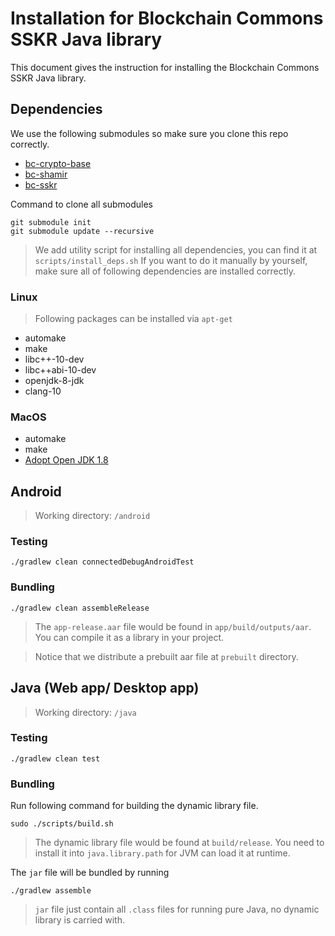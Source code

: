 # Installation for Blockchain Commons SSKR Java library
This document gives the instruction for installing the Blockchain Commons SSKR Java library.

## Dependencies
We use the following submodules so make sure you clone this repo correctly.
- [bc-crypto-base](https://github.com/BlockchainCommons/bc-crypto-base)
- [bc-shamir](https://github.com/BlockchainCommons/bc-shamir)
- [bc-sskr](https://github.com/BlockchainCommons/bc-sskr)

Command to clone all submodules
```console
git submodule init 
git submodule update --recursive
```

> We add utility script for installing all dependencies, you can find it at `scripts/install_deps.sh`
If you want to do it manually by yourself, make sure all of following dependencies are installed correctly. 

### Linux
> Following packages can be installed via `apt-get`

- automake
- make
- libc++-10-dev
- libc++abi-10-dev
- openjdk-8-jdk
- clang-10

### MacOS
- automake
- make
- [Adopt Open JDK 1.8](https://github.com/AdoptOpenJDK/openjdk8-binaries/releases)

## Android
> Working directory: `/android`

### Testing
```console
./gradlew clean connectedDebugAndroidTest
```

### Bundling
```console
./gradlew clean assembleRelease
```

> The `app-release.aar` file would be found in `app/build/outputs/aar`. You can compile it as a library in your project.

> Notice that we distribute a prebuilt aar file at `prebuilt` directory.


## Java (Web app/ Desktop app)
> Working directory: `/java`

### Testing
```console
./gradlew clean test
```

### Bundling

Run following command for building the dynamic library file.
```console
sudo ./scripts/build.sh
```

> The dynamic library file would be found at `build/release`. You need to install it into `java.library.path` for JVM can load it at runtime.

The `jar` file will be bundled by running
```console
./gradlew assemble
```

> `jar` file just contain all `.class` files for running pure Java, no dynamic library is carried with.